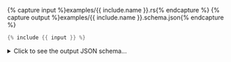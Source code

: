 {% capture input %}examples/{{ include.name }}.rs{% endcapture %}
{% capture output %}examples/{{ include.name }}.schema.json{% endcapture %}

```rust
{% include {{ input }} %}
```

<details>
<summary>Click to see the output JSON schema...</summary>

```json
{% include {{ output }} -%}
```
</details>

